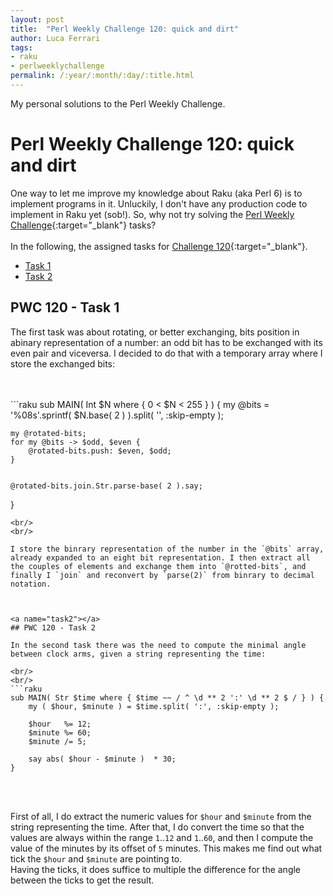```yaml
---
layout: post
title:  "Perl Weekly Challenge 120: quick and dirt"
author: Luca Ferrari
tags:
- raku
- perlweeklychallenge
permalink: /:year/:month/:day/:title.html
---
```

My personal solutions to the Perl Weekly Challenge.

# Perl Weekly Challenge 120: quick and dirt

One way to let me improve my knowledge about Raku (aka Perl 6) is to implement programs in it.
Unluckily, I don't have any production code to implement in Raku yet (sob!).
So, why not try solving the [Perl Weekly Challenge](https://perlweeklychallenge.org/){:target="_blank"} tasks?
<br/>
<br/>
In the following, the assigned tasks for [Challenge 120](https://perlweeklychallenge.org/blog/perl-weekly-challenge-120/){:target="_blank"}.
<br/>
- [Task 1](#task1)
- [Task 2](#task2)



<a name="task1"></a>
## PWC 120 - Task 1

The first task was about rotating, or better exchanging, bits position in abinary representation of a number: an odd bit has to be exchanged with its even pair and viceversa.
I decided to do that with a temporary array where I store the exchanged bits:

<br/>
<br/>
```raku
sub MAIN( Int $N where { 0 < $N < 255 } ) {
    my @bits = '%08s'.sprintf( $N.base( 2 ) ).split( '', :skip-empty );

    my @rotated-bits;
    for my @bits -> $odd, $even {
        @rotated-bits.push: $even, $odd;
    }


    @rotated-bits.join.Str.parse-base( 2 ).say;
}


```
<br/>
<br/>

I store the binrary representation of the number in the `@bits` array, already expanded to an eight bit representation. I then extract all the couples of elements and exchange them into `@rotted-bits`, and finally I `join` and reconvert by `parse(2)` from binrary to decimal notation.



<a name="task2"></a>
## PWC 120 - Task 2

In the second task there was the need to compute the minimal angle between clock arms, given a string representing the time:

<br/>
<br/>
```raku
sub MAIN( Str $time where { $time ~~ / ^ \d ** 2 ':' \d ** 2 $ / } ) {
    my ( $hour, $minute ) = $time.split( ':', :skip-empty );

    $hour   %= 12;
    $minute %= 60;
    $minute /= 5;

    say abs( $hour - $minute )  * 30;
}

```
<br/>
<br/>

First of all, I do extract the numeric values for `$hour` and `$minute` from the string representing the time. After that, I do convert the time so that the values are always within the range `1`..`12` and `1`..`60`, and then I compute the value of the minutes by its offset of `5` minutes. This makes me find out what tick the `$hour` and `$minute` are pointing to.
<br/>
Having the ticks, it does suffice to multiple the difference for the angle between the ticks to get the result.
